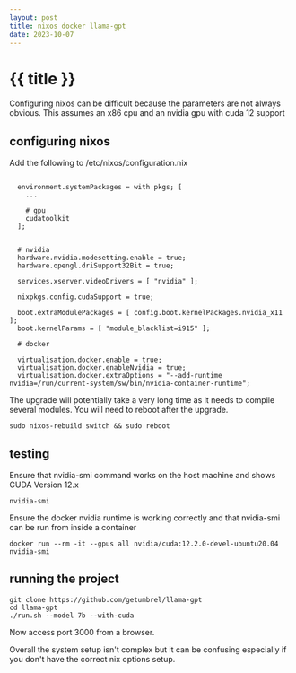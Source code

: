 ```yaml
---
layout: post
title: nixos docker llama-gpt
date: 2023-10-07
---
```


# {{ title }}

Configuring nixos can be difficult because the parameters are not always obvious.  This assumes an x86 cpu and an nvidia gpu with cuda 12 support

## configuring nixos

Add the following to /etc/nixos/configuration.nix

```

  environment.systemPackages = with pkgs; [
    ...

    # gpu
    cudatoolkit
  ];


  # nvidia
  hardware.nvidia.modesetting.enable = true;
  hardware.opengl.driSupport32Bit = true;

  services.xserver.videoDrivers = [ "nvidia" ];

  nixpkgs.config.cudaSupport = true;

  boot.extraModulePackages = [ config.boot.kernelPackages.nvidia_x11 ];
  boot.kernelParams = [ "module_blacklist=i915" ];

  # docker

  virtualisation.docker.enable = true;
  virtualisation.docker.enableNvidia = true;
  virtualisation.docker.extraOptions = "--add-runtime nvidia=/run/current-system/sw/bin/nvidia-container-runtime";

```

The upgrade will potentially take a very long time as it needs to compile several modules.
You will need to reboot after the upgrade.

```
sudo nixos-rebuild switch && sudo reboot
```

## testing

Ensure that nvidia-smi command works on the host machine and shows CUDA Version 12.x

```
nvidia-smi
```

Ensure the docker nvidia runtime is working correctly and that nvidia-smi can be run from inside a container

```
docker run --rm -it --gpus all nvidia/cuda:12.2.0-devel-ubuntu20.04 nvidia-smi
```

## running the project

```
git clone https://github.com/getumbrel/llama-gpt
cd llama-gpt
./run.sh --model 7b --with-cuda
```

Now access port 3000 from a browser.


Overall the system setup isn't complex but it can be confusing especially if you don't have the correct nix options setup.
